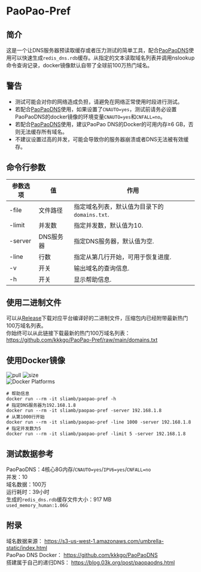 # PaoPao-Pref
## 简介
这是一个让DNS服务器预读取缓存或者压力测试的简单工具，配合[PaoPaoDNS](https://github.com/kkkgo/PaoPaoDNS)使用可以快速生成`redis_dns.rdb`缓存。从指定的文本读取域名列表并调用nslookup命令查询记录，docker镜像默认自带了全球前100万热门域名。   
## 警告
- 测试可能会对你的网络造成负担，请避免在网络正常使用时段进行测试。
- 若配合[PaoPaoDNS](https://github.com/kkkgo/PaoPaoDNS)使用，如果设置了`CNAUTO=yes`，测试前请务必设置PaoPaoDNS的docker镜像的环境变量`CNAUTO=yes`和`CNFALL=no`。
- 若配合[PaoPaoDNS](https://github.com/kkkgo/PaoPaoDNS)使用，建议PaoPao DNS的Docker的可用内存≥6 GB，否则无法缓存所有域名。
- 不建议设置过高的并发，可能会导致你的服务器崩溃或者DNS无法被有效缓存。
## 命令行参数
参数选项|值|作用
-|-|-|
-file|文件路径|指定域名列表，默认值为目录下的`domains.txt`.
-limit|并发数|指定并发数，默认值为10.
-server|DNS服务器|指定DNS服务器，默认值为空.
-line|行数|指定从第几行开始，可用于恢复进度.
-v|开关|输出域名的查询信息.
-h|开关|显示帮助信息.

## 使用二进制文件
可以从[Release](https://github.com/kkkgo/PaoPao-Pref/releases)下载对应平台编译好的二进制文件，压缩包内已经附带最新热门100万域名列表。   
你始终可以从此链接下载最新的热门100万域名列表：https://github.com/kkkgo/PaoPao-Pref/raw/main/domains.txt   
## 使用Docker镜像
![pull](https://img.shields.io/docker/pulls/sliamb/paopao-pref.svg) ![size](https://img.shields.io/docker/image-size/sliamb/paopao-pref)   
![Docker Platforms](https://img.shields.io/badge/platforms-linux%2F386%20%7C%20linux%2Famd64%20%7C%20linux%2Farm%2Fv6%20%7C%20linux%2Farm%2Fv7%20%7C%20linux%2Farm64%2Fv8%20%7C%20linux%2Fppc64le%20%7C%20linux%2Friscv64%20%7C%20linux%2Fs390x-blue)
```shell
# 帮助信息
docker run --rm -it sliamb/paopao-pref -h
# 指定DNS服务器为192.168.1.8
docker run --rm -it sliamb/paopao-pref -server 192.168.1.8
# 从第1000行开始
docker run --rm -it sliamb/paopao-pref -line 1000 -server 192.168.1.8
# 指定并发数为5
docker run --rm -it sliamb/paopao-pref -limit 5 -server 192.168.1.8
```
## 测试数据参考
PaoPaoDNS：4核心8G内存/`CNAUTO=yes`/`IPV6=yes`/`CNFALL=no`   
并发：10   
域名数据：100万  
运行耗时：39小时   
生成的`redis_dns.rdb`缓存文件大小：917 MB    
`used_memory_human:1.06G`

## 附录
域名数据来源： https://s3-us-west-1.amazonaws.com/umbrella-static/index.html     
PaoPao DNS Docker： https://github.com/kkkgo/PaoPaoDNS   
搭建属于自己的递归DNS：  https://blog.03k.org/post/paopaodns.html

